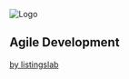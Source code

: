 ![Logo](../media/png/greybeard_header.png)  
## Agile Development

[by listingslab](https://listingslab.com/docsify)
